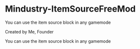 # Mindustry-ItemSourceFreeMod
You can use the item source block in any gamemode


Created by Me, Founder


You can use the item source block in any gamemode
